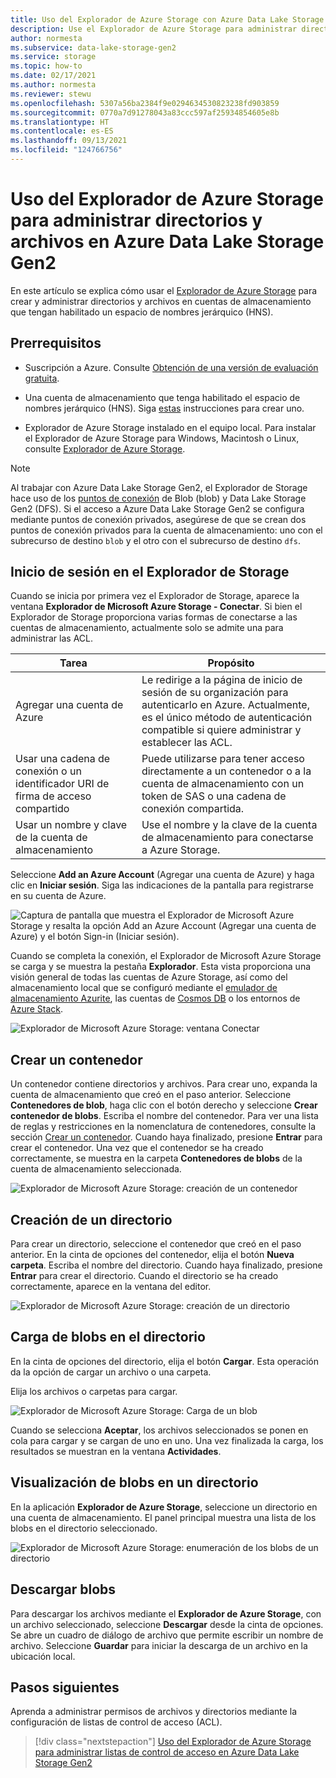 ```yaml
---
title: Uso del Explorador de Azure Storage con Azure Data Lake Storage Gen2
description: Use el Explorador de Azure Storage para administrar directorios y listas de control de acceso (ACL) de archivos y directorios en cuentas de almacenamiento que tengan habilitado el espacio de nombres jerárquico (HNS).
author: normesta
ms.subservice: data-lake-storage-gen2
ms.service: storage
ms.topic: how-to
ms.date: 02/17/2021
ms.author: normesta
ms.reviewer: stewu
ms.openlocfilehash: 5307a56ba2384f9e0294634530823238fd903859
ms.sourcegitcommit: 0770a7d91278043a83ccc597af25934854605e8b
ms.translationtype: HT
ms.contentlocale: es-ES
ms.lasthandoff: 09/13/2021
ms.locfileid: "124766756"
---
```

# <a name="use-azure-storage-explorer-to-manage-directories-and-files-in-azure-data-lake-storage-gen2"></a>Uso del Explorador de Azure Storage para administrar directorios y archivos en Azure Data Lake Storage Gen2

En este artículo se explica cómo usar el [Explorador de Azure Storage](https://azure.microsoft.com/features/storage-explorer/) para crear y administrar directorios y archivos en cuentas de almacenamiento que tengan habilitado un espacio de nombres jerárquico (HNS).

## <a name="prerequisites"></a>Prerrequisitos

- Suscripción a Azure. Consulte [Obtención de una versión de evaluación gratuita](https://azure.microsoft.com/pricing/free-trial/).

- Una cuenta de almacenamiento que tenga habilitado el espacio de nombres jerárquico (HNS). Siga [estas](../common/storage-account-create.md) instrucciones para crear uno.

- Explorador de Azure Storage instalado en el equipo local. Para instalar el Explorador de Azure Storage para Windows, Macintosh o Linux, consulte [Explorador de Azure Storage](https://azure.microsoft.com/features/storage-explorer/).

> [!NOTE]
> Al trabajar con Azure Data Lake Storage Gen2, el Explorador de Storage hace uso de los [puntos de conexión](../common/storage-private-endpoints.md#private-endpoints-for-azure-storage) de Blob (blob) y Data Lake Storage Gen2 (DFS). Si el acceso a Azure Data Lake Storage Gen2 se configura mediante puntos de conexión privados, asegúrese de que se crean dos puntos de conexión privados para la cuenta de almacenamiento: uno con el subrecurso de destino `blob` y el otro con el subrecurso de destino `dfs`.

## <a name="sign-in-to-storage-explorer"></a>Inicio de sesión en el Explorador de Storage

Cuando se inicia por primera vez el Explorador de Storage, aparece la ventana **Explorador de Microsoft Azure Storage - Conectar**. Si bien el Explorador de Storage proporciona varias formas de conectarse a las cuentas de almacenamiento, actualmente solo se admite una para administrar las ACL.

|Tarea|Propósito|
|---|---|
|Agregar una cuenta de Azure | Le redirige a la página de inicio de sesión de su organización para autenticarlo en Azure. Actualmente, es el único método de autenticación compatible si quiere administrar y establecer las ACL.|
|Usar una cadena de conexión o un identificador URI de firma de acceso compartido | Puede utilizarse para tener acceso directamente a un contenedor o a la cuenta de almacenamiento con un token de SAS o una cadena de conexión compartida. |
|Usar un nombre y clave de la cuenta de almacenamiento| Use el nombre y la clave de la cuenta de almacenamiento para conectarse a Azure Storage.|

Seleccione **Add an Azure Account** (Agregar una cuenta de Azure) y haga clic en **Iniciar sesión**. Siga las indicaciones de la pantalla para registrarse en su cuenta de Azure.

![Captura de pantalla que muestra el Explorador de Microsoft Azure Storage y resalta la opción Add an Azure Account (Agregar una cuenta de Azure) y el botón Sign-in (Iniciar sesión).](media/quickstart-storage-explorer/storage-explorer-connect.png)

Cuando se completa la conexión, el Explorador de Microsoft Azure Storage se carga y se muestra la pestaña **Explorador**. Esta vista proporciona una visión general de todas las cuentas de Azure Storage, así como del almacenamiento local que se configuró mediante el [emulador de almacenamiento Azurite](../common/storage-use-azurite.md?toc=%2fazure%2fstorage%2fblobs%2ftoc.json), las cuentas de [Cosmos DB](../../cosmos-db/storage-explorer.md?toc=%2fazure%2fstorage%2fblobs%2ftoc.json) o los entornos de [Azure Stack](/azure-stack/user/azure-stack-storage-connect-se?toc=%2fazure%2fstorage%2fblobs%2ftoc.json).

![Explorador de Microsoft Azure Storage: ventana Conectar](media/quickstart-storage-explorer/storage-explorer-main-page.png)

## <a name="create-a-container"></a>Crear un contenedor

Un contenedor contiene directorios y archivos. Para crear uno, expanda la cuenta de almacenamiento que creó en el paso anterior. Seleccione **Contenedores de blob**, haga clic con el botón derecho y seleccione **Crear contenedor de blobs**. Escriba el nombre del contenedor. Para ver una lista de reglas y restricciones en la nomenclatura de contenedores, consulte la sección [Crear un contenedor](storage-quickstart-blobs-dotnet.md#create-a-container). Cuando haya finalizado, presione **Entrar** para crear el contenedor. Una vez que el contenedor se ha creado correctamente, se muestra en la carpeta **Contenedores de blobs** de la cuenta de almacenamiento seleccionada.

![Explorador de Microsoft Azure Storage: creación de un contenedor](media/data-lake-storage-explorer/creating-a-filesystem.png)

## <a name="create-a-directory"></a>Creación de un directorio

Para crear un directorio, seleccione el contenedor que creó en el paso anterior. En la cinta de opciones del contenedor, elija el botón **Nueva carpeta**. Escriba el nombre del directorio. Cuando haya finalizado, presione **Entrar** para crear el directorio. Cuando el directorio se ha creado correctamente, aparece en la ventana del editor.

![Explorador de Microsoft Azure Storage: creación de un directorio](media/data-lake-storage-explorer/creating-a-directory.png)

## <a name="upload-blobs-to-the-directory"></a>Carga de blobs en el directorio

En la cinta de opciones del directorio, elija el botón **Cargar**. Esta operación da la opción de cargar un archivo o una carpeta.

Elija los archivos o carpetas para cargar.

![Explorador de Microsoft Azure Storage: Carga de un blob](media/data-lake-storage-explorer/upload-file.png)

Cuando se selecciona **Aceptar**, los archivos seleccionados se ponen en cola para cargar y se cargan de uno en uno. Una vez finalizada la carga, los resultados se muestran en la ventana **Actividades**.

## <a name="view-blobs-in-a-directory"></a>Visualización de blobs en un directorio

En la aplicación **Explorador de Azure Storage**, seleccione un directorio en una cuenta de almacenamiento. El panel principal muestra una lista de los blobs en el directorio seleccionado.

![Explorador de Microsoft Azure Storage: enumeración de los blobs de un directorio](media/data-lake-storage-explorer/list-files.png)

## <a name="download-blobs"></a>Descargar blobs

Para descargar los archivos mediante el **Explorador de Azure Storage**, con un archivo seleccionado, seleccione **Descargar** desde la cinta de opciones. Se abre un cuadro de diálogo de archivo que permite escribir un nombre de archivo. Seleccione **Guardar** para iniciar la descarga de un archivo en la ubicación local.

## <a name="next-steps"></a>Pasos siguientes

Aprenda a administrar permisos de archivos y directorios mediante la configuración de listas de control de acceso (ACL).

> [!div class="nextstepaction"]
> [Uso del Explorador de Azure Storage para administrar listas de control de acceso en Azure Data Lake Storage Gen2](./data-lake-storage-explorer-acl.md)
